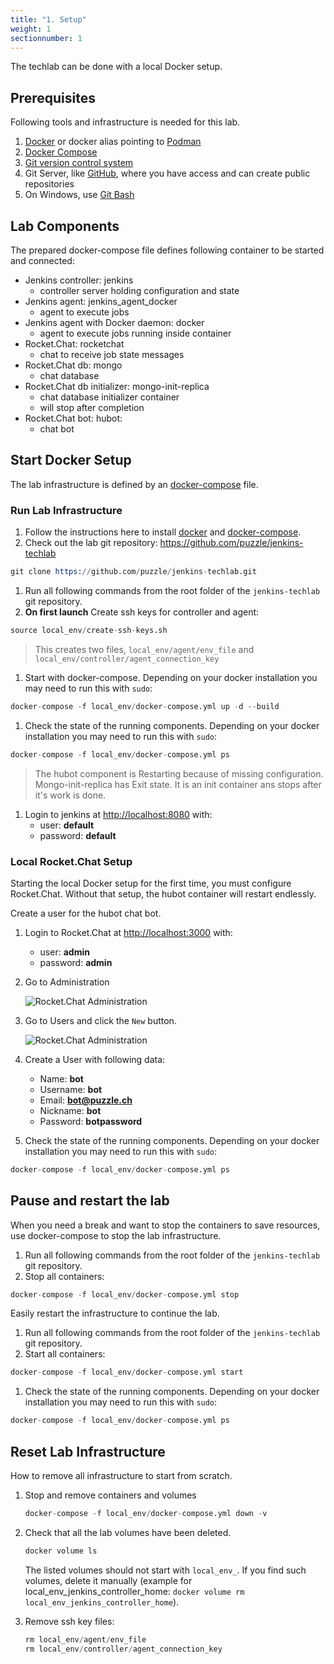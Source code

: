 ```yaml
---
title: "1. Setup"
weight: 1
sectionnumber: 1
---
```


The techlab can be done with a local Docker setup.

<!-- or if you are attending a instructor lead lab you will use the hosted lab environment -->


## Prerequisites

Following tools and infrastructure is needed for this lab.

1. [Docker](https://www.docker.com/) or docker alias pointing to [Podman](https://podman.io/)
1. [Docker Compose](https://github.com/docker/compose)
1. [Git version control system](https://git-scm.com/)
1. Git Server, like [GitHub](https://github.com/), where you have access and can create public repositories
1. On Windows, use [Git Bash](https://gitforwindows.org/)


## Lab Components

The prepared docker-compose file defines following container to be started and connected:


* Jenkins controller: jenkins
  * controller server holding configuration and state
* Jenkins agent: jenkins_agent_docker
  * agent to execute jobs
* Jenkins agent with Docker daemon: docker
  * agent to execute jobs running inside container
* Rocket.Chat: rocketchat
  * chat to receive job state messages
* Rocket.Chat db: mongo
  * chat database
* Rocket.Chat db initializer: mongo-init-replica
  * chat database initializer container
  * will stop after completion
* Rocket.Chat bot: hubot:
  * chat bot


## Start Docker Setup

The lab infrastructure is defined by an [docker-compose](https://docs.docker.com/compose/) file.


### Run Lab Infrastructure

1. Follow the instructions here to install [docker](https://docs.docker.com/get-docker/) and [docker-compose](https://docs.docker.com/compose/install/).
1. Check out the lab git repository: <https://github.com/puzzle/jenkins-techlab>

  ```s
  git clone https://github.com/puzzle/jenkins-techlab.git
  ```

1. Run all following commands from the root folder of the `jenkins-techlab` git repository.
1. **On first launch** Create ssh keys for controller and agent:

  ```s
  source local_env/create-ssh-keys.sh
  ```

  > This creates two files, `local_env/agent/env_file` and `local_env/controller/agent_connection_key`

1. Start with docker-compose. Depending on your docker installation you may need to run this with `sudo`:

  ```s
  docker-compose -f local_env/docker-compose.yml up -d --build
  ```

1. Check the state of the running components. Depending on your docker installation you may need to run this with `sudo`:

  ```s
  docker-compose -f local_env/docker-compose.yml ps
  ```

  > The hubot component is Restarting because of missing configuration.
  > Mongo-init-replica has Exit state. It is an init container ans stops after it's work is done.

1. Login to jenkins at <http://localhost:8080> with:
   * user: **default**
   * password: **default**


### Local Rocket.Chat Setup

Starting the local Docker setup for the first time, you must configure Rocket.Chat. Without that setup, the hubot container will restart endlessly.

Create a user for the hubot chat bot.

1. Login to Rocket.Chat at <http://localhost:3000> with:
   * user: **admin**
   * password: **admin**

1. Go to Administration

   ![Rocket.Chat Administration](./rocket-chat-administration.png)

1. Go to Users and click the `New` button.

   ![Rocket.Chat Administration](./rocket-chat-user.png)

1. Create a User with following data:
   * Name: **bot**
   * Username: **bot**
   * Email: **bot@puzzle.ch**
   * Nickname: **bot**
   * Password: **botpassword**

1. Check the state of the running components. Depending on your docker installation you may need to run this with `sudo`:

  ```s
  docker-compose -f local_env/docker-compose.yml ps
  ```


## Pause and restart the lab

When you need a break and want to stop the containers to save resources, use docker-compose to stop the lab infrastructure.

1. Run all following commands from the root folder of the `jenkins-techlab` git repository.
1. Stop all containers:

  ```s
  docker-compose -f local_env/docker-compose.yml stop
  ```

Easily restart the infrastructure to continue the lab.

1. Run all following commands from the root folder of the `jenkins-techlab` git repository.
1. Start all containers:

  ```s
  docker-compose -f local_env/docker-compose.yml start
  ```

1. Check the state of the running components. Depending on your docker installation you may need to run this with `sudo`:

  ```s
  docker-compose -f local_env/docker-compose.yml ps
  ```


## Reset Lab Infrastructure

How to remove all infrastructure to start from scratch.

1. Stop and remove containers and volumes

   ```s
   docker-compose -f local_env/docker-compose.yml down -v
   ```

1. Check that all the lab volumes have been deleted.

   ```s
   docker volume ls
   ```

   The listed volumes should not start with `local_env_`. If you find such volumes, delete it manually (example for local_env_jenkins_controller_home: `docker volume rm local_env_jenkins_controller_home`).

1. Remove ssh key files:

   ```s
   rm local_env/agent/env_file
   rm local_env/controller/agent_connection_key
   ```

<!--

## Hosted Lab Setup

The techlab setup involves starting a Jenkins agent on your notebook and connecting it
to a Jenkins controller running on an OpenShift 3 environment. An OpenShift client is needed
to establish the connection.

**Note** Lab 1.2 and 1.3 are used for [Lab 8](08_tools.md) and following.


### Task {{% param sectionnumber %}}.1: Environment

Set environment variables with your techlab username and password:

```s
export TLUSER=MY_USER_NAME
export TLPASS=MY_PASSWORD
```


### Task {{% param sectionnumber %}}.2: OpenShift Client

1. Follow the instructions here to install the OpenShift 3 client:
<https://docs.okd.io/latest/cli_reference/get_started_cli.html#installing-the-cli>

1. Log into OpenShift:

  ```s
  oc login https://openshift.puzzle.ch -u ${TLUSER} -p "${TLPASS}"
  ```

1. Forward the JNLP port required for Jenkins controller <-> agent communication

  ```s
  oc project pitc-jenkins-techlab
  while oc port-forward `oc get pod -l name=jenkins -o jsonpath='{.items[0].metadata.name}'` 50000:50000 2222:2222; do :; done
  ```

The ``while`` loop  is required because currently port-forward connections time out after one hour.
Press ``CTRL-C`` ``CTRL-C`` to stop.


### Task {{% param sectionnumber %}}.3: Jenkins agent

There are two ways to deploy the Jenkins agent:


#### with Docker

```s
docker run --net=host csanchez/jenkins-swarm-agent -controller https://jenkins-techlab.ose3-lab.puzzle.ch/ -disableSslVerification -tunnel localhost:50000 -executors 2 -name ${TLUSER} -labels ${TLUSER} -username ${TLUSER} -password "${TLPASS}"
```


#### or directly on your machine or in a VM

1. Create a dedicated, unprivileged user:

  ```s
  sudo useradd jenkins-agent
  ```

1. Download Jenkins swarm client 3.4 into a location accessible by the new user:

  ```s
  curl -O https://repo.jenkins-ci.org/releases/org/jenkins-ci/plugins/swarm-client/3.4/swarm-client-3.4.jar
  ```

1. Start Jenkins agent with new user:

  ```s
  sudo -u jenkins-agent -i java -jar swarm-client-3.4.jar -controller https://jenkins-techlab.ose3-lab.puzzle.ch/ -disableSslVerification -tunnel localhost:50000 -executors 2 -name ${TLUSER} -labels ${TLUSER} -username ${TLUSER} -password "${TLPASS}"
  ```

**Warning:** Running the Jenkins agent directly on your machine with your default user
will give techlab participants access to all your files.


### Task {{% param sectionnumber %}}.4: Jenkins Folder

1. Login to the techlab [jenkins controller](https://jenkins-techlab.ose3-lab.puzzle.ch/) with your techlab account.
1. Create a folder for your techlab projects by clicking "New Item" -> "Folder". Use your username
as the folder name. Click **Ok** and then **Save** on the following screen.

A folder provides a namespace for jobs, credentials and shared libraries. It's recommended
to use a separate folder per project to avoid name collisions and to group related jobs.
In this techlab this is required because each participant creates the same jobs, credentials and shared libraries.

-->

